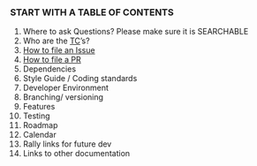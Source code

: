 
### START WITH A TABLE OF CONTENTS

1. Where to ask Questions?  Please make sure it is SEARCHABLE
1. Who are the [TC](SoYouWantToBeATC)’s?
1. [How to file an Issue](FileAnIssueHowTo)
1. [How to file a PR](FileAPRHowTo)
1. Dependencies
1. Style Guide / Coding standards
1. Developer Environment
  1. Branching/ versioning
  1. Features
1. Testing
1. Roadmap
1. Calendar
1. Rally links for future dev 
1. Links to other documentation
